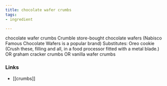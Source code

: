 ```yaml
---
title: chocolate wafer crumbs
tags:
- ingredient

---
```

chocolate wafer crumbs Crumble store-bought chocolate wafers (Nabisco Famous Chocolate Wafers is a popular brand) Substitutes: Oreo cookie (Crush these, filling and all, in a food processor fitted with a metal blade.) OR graham cracker crumbs OR vanilla wafer crumbs

### Links

* [[crumbs]]

